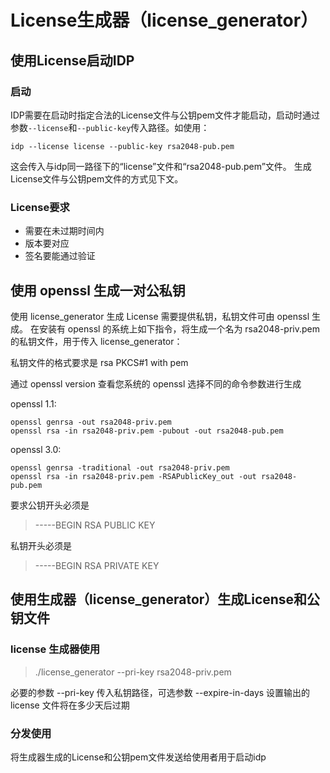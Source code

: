 # License生成器（license_generator）

## 使用License启动IDP

### 启动
IDP需要在启动时指定合法的License文件与公钥pem文件才能启动，启动时通过参数`--license`和`--public-key`传入路径。如使用：
```
idp --license license --public-key rsa2048-pub.pem
```
这会传入与idp同一路径下的“license”文件和“rsa2048-pub.pem”文件。
生成License文件与公钥pem文件的方式见下文。

### License要求
- 需要在未过期时间内
- 版本要对应
- 签名要能通过验证

## 使用 openssl 生成一对公私钥
使用 license_generator 生成 License 需要提供私钥，私钥文件可由 openssl 生成。
在安装有 openssl 的系统上如下指令，将生成一个名为 rsa2048-priv.pem 的私钥文件，用于传入 license_generator：

私钥文件的格式要求是 rsa PKCS#1 with pem

通过 openssl version 查看您系统的 openssl 选择不同的命令参数进行生成

openssl 1.1:

```
openssl genrsa -out rsa2048-priv.pem
openssl rsa -in rsa2048-priv.pem -pubout -out rsa2048-pub.pem
```

openssl 3.0:

```
openssl genrsa -traditional -out rsa2048-priv.pem
openssl rsa -in rsa2048-priv.pem -RSAPublicKey_out -out rsa2048-pub.pem
```

要求公钥开头必须是

> -----BEGIN RSA PUBLIC KEY

私钥开头必须是

> -----BEGIN RSA PRIVATE KEY

## 使用生成器（license_generator）生成License和公钥文件

### license 生成器使用
> ./license_generator --pri-key rsa2048-priv.pem

必要的参数 --pri-key 传入私钥路径，可选参数 --expire-in-days 设置输出的 license 文件将在多少天后过期

### 分发使用
将生成器生成的License和公钥pem文件发送给使用者用于启动idp
